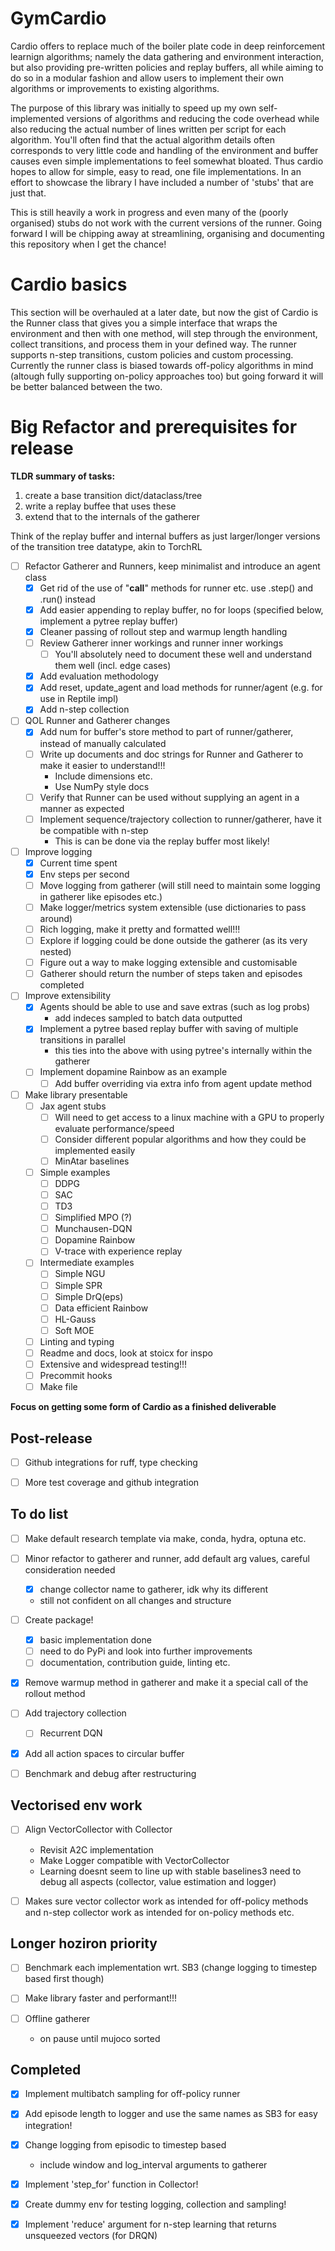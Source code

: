 # GymCardio
Cardio offers to replace much of the boiler plate code in deep reinforcement learnign algorithms; namely the data gathering and environment interaction, but also providing pre-written policies and replay buffers, all while aiming to do so in a modular fashion and allow users to implement their own algorithms or improvements to existing algorithms.

The purpose of this library was initially to speed up my own self-implemented versions of algorithms and reducing the code overhead while also reducing the actual number of lines written per script for each algorithm. You'll often find that the actual algorithm details often corresponds to very little code and handling of the environment and buffer causes even simple implementations to feel somewhat bloated. Thus cardio hopes to allow for simple, easy to read, one file implementations. In an effort to showcase the library I have included a number of 'stubs' that are just that.

This is still heavily a work in progress and even many of the (poorly organised) stubs do not work with the current versions of the runner. Going forward I will be chipping away at streamlining, organising and documenting this repository when I get the chance!

# Cardio basics
This section will be overhauled at a later date, but now the gist of Cardio is the Runner class that gives you a simple interface that wraps the environment and then with one method, will step through the environment, collect transitions, and process them in your defined way. The runner supports n-step transitions, custom policies and custom processing. Currently the runner class is biased towards off-policy algorithms in mind (altough fully supporting on-policy approaches too) but going forward it will be better balanced between the two.

# Big Refactor and prerequisites for release

__TLDR summary of tasks:__
1. create a base transition dict/dataclass/tree
2. write a replay buffee that uses these
3. extend that to the internals of the gatherer

Think of the replay buffer and internal buffers as just larger/longer versions of the transition tree datatype, akin to TorchRL

* [ ] Refactor Gatherer and Runners, keep minimalist and introduce an agent class
  * [x] Get rid of the use of "__call__" methods for runner etc. use .step() and .run() instead
  * [x] Add easier appending to replay buffer, no for loops (specified below, implement a pytree replay buffer)
  * [x] Cleaner passing of rollout step and warmup length handling
  * [ ] Review Gatherer inner workings and runner inner workings
    * [ ] You'll absolutely need to document these well and understand them well (incl. edge cases)
  * [x] Add evaluation methodology
  * [x] Add reset, update_agent and load methods for runner/agent (e.g. for use in Reptile impl)
  * [x] Add n-step collection

* [ ] QOL Runner and Gatherer changes
  * [x] Add num for buffer's store method to part of runner/gatherer, instead of manually calculated
  * [ ] Write up documents and doc strings for Runner and Gatherer to make it easier to understand!!! 
    * Include dimensions etc.
    * Use NumPy style docs
  * [ ] Verify that Runner can be used without supplying an agent in a manner as expected
  * [ ] Implement sequence/trajectory collection to runner/gatherer, have it be compatible with n-step
    * This is can be done via the replay buffer most likely!
    
* [ ] Improve logging
  * [x] Current time spent
  * [x] Env steps per second
  * [ ] Move logging from gatherer (will still need to maintain some logging in gatherer like episodes etc.)
  * [ ] Make logger/metrics system extensible (use dictionaries to pass around)
  * [ ] Rich logging, make it pretty and formatted well!!!
  * [ ] Explore if logging could be done outside the gatherer (as its very nested)
  * [ ] Figure out a way to make logging extensible and customisable
  * [ ] Gatherer should return the number of steps taken and episodes completed

* [ ] Improve extensibility
  * [x] Agents should be able to use and save extras (such as log probs)
    * add indeces sampled to batch data outputted
  * [x] Implement a pytree based replay buffer with saving of multiple transitions in parallel
    * this ties into the above with using pytree's internally within the gatherer
  * [ ] Implement dopamine Rainbow as an example
    * [ ] Add buffer overriding via extra info from agent update method

* [ ] Make library presentable
  * [ ] Jax agent stubs
    * [ ] Will need to get access to a linux machine with a GPU to properly evaluate performance/speed
    * [ ] Consider different popular algorithms and how they could be implemented easily
    * [ ] MinAtar baselines
  * [ ] Simple examples
    * [ ] DDPG
    * [ ] SAC
    * [ ] TD3
    * [ ] Simplified MPO (?)
    * [ ] Munchausen-DQN
    * [ ] Dopamine Rainbow
    * [ ] V-trace with experience replay
  * [ ] Intermediate examples
    * [ ] Simple NGU
    * [ ] Simple SPR
    * [ ] Simple DrQ(eps)
    * [ ] Data efficient Rainbow
    * [ ] HL-Gauss
    * [ ] Soft MOE
  * [ ] Linting and typing
  * [ ] Readme and docs, look at stoicx for inspo
  * [ ] Extensive and widespread testing!!!
  * [ ] Precommit hooks
  * [ ] Make file

__Focus on getting some form of Cardio as a finished deliverable__

## Post-release
* [ ] Github integrations for ruff, type checking
* [ ] More test coverage and github integration


## To do list
* [ ] Make default research template via make, conda, hydra, optuna etc.
* [ ] Minor refactor to gatherer and runner, add default arg values, careful consideration needed
  * [x] change collector name to gatherer, idk why its different
  * still not confident on all changes and structure
* [ ] Create package!
  * [x] basic implementation done
  * [ ] need to do PyPi and look into further improvements
  * [ ] documentation, contribution guide, linting etc.
* [x] Remove warmup method in gatherer and make it a special call of the rollout method
* [ ] Add trajectory collection
  * [ ] Recurrent DQN
* [x] Add all action spaces to circular buffer
* [ ] Benchmark and debug after restructuring


## Vectorised env work
* [ ] Align VectorCollector with Collector
  * Revisit A2C implementation
  * Make Logger compatible with VectorCollector
  * Learning doesnt seem to line up with stable baselines3 need to debug all aspects (collector, value estimation and logger)

* [ ] Makes sure vector collector work as intended for off-policy methods and n-step collector work as intended for on-policy methods etc.

## Longer hoziron priority
* [ ] Benchmark each implementation wrt. SB3 (change logging to timestep based first though)

* [ ] Make library faster and performant!!!

* [ ] Offline gatherer
  * on pause until mujoco sorted
 
## Completed
* [x] Implement multibatch sampling for off-policy runner

* [x] Add episode length to logger and use the same names as SB3 for easy integration!

* [x] Change logging from episodic to timestep based
  * include window and log_interval arguments to gatherer

* [x] Implement 'step_for' function in Collector!

* [x] Create dummy env for testing logging, collection and sampling!

* [x] Implement 'reduce' argument for n-step learning that returns unsqueezed vectors (for DRQN)